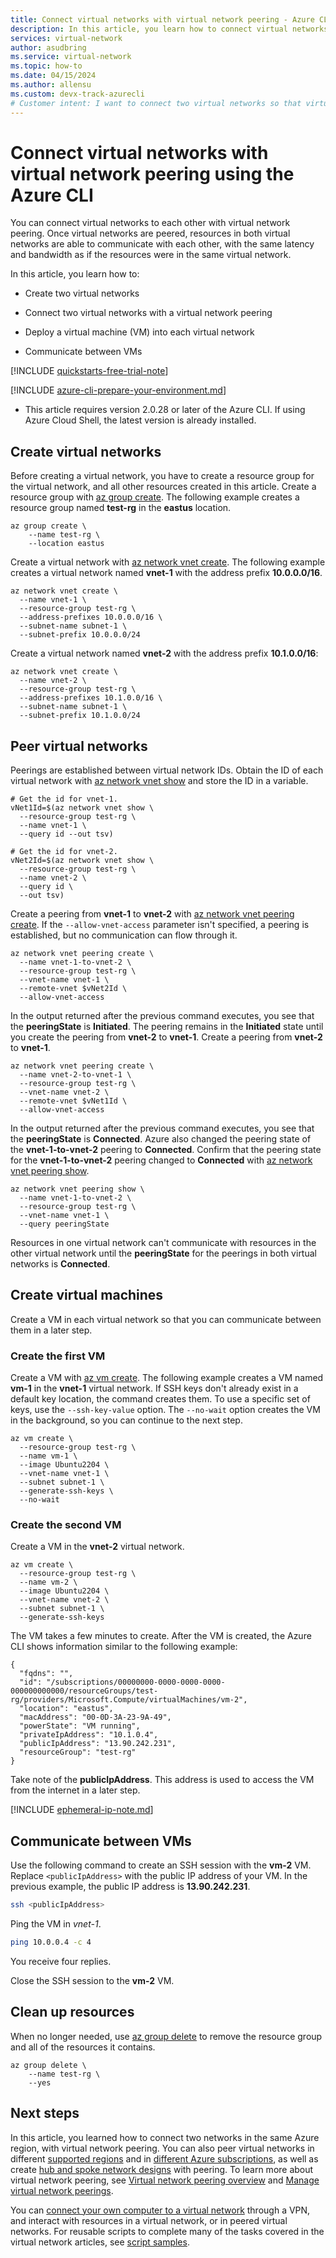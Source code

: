 ```yaml
---
title: Connect virtual networks with virtual network peering - Azure CLI
description: In this article, you learn how to connect virtual networks with virtual network peering, using the Azure CLI.
services: virtual-network
author: asudbring
ms.service: virtual-network
ms.topic: how-to
ms.date: 04/15/2024
ms.author: allensu
ms.custom: devx-track-azurecli
# Customer intent: I want to connect two virtual networks so that virtual machines in one virtual network can communicate with virtual machines in the other virtual network.
---
```


# Connect virtual networks with virtual network peering using the Azure CLI

You can connect virtual networks to each other with virtual network peering. Once virtual networks are peered, resources in both virtual networks are able to communicate with each other, with the same latency and bandwidth as if the resources were in the same virtual network. 

In this article, you learn how to:

* Create two virtual networks

* Connect two virtual networks with a virtual network peering

* Deploy a virtual machine (VM) into each virtual network

* Communicate between VMs

[!INCLUDE [quickstarts-free-trial-note](../../includes/quickstarts-free-trial-note.md)]

[!INCLUDE [azure-cli-prepare-your-environment.md](~/reusable-content/azure-cli/azure-cli-prepare-your-environment.md)]

- This article requires version 2.0.28 or later of the Azure CLI. If using Azure Cloud Shell, the latest version is already installed.

## Create virtual networks

Before creating a virtual network, you have to create a resource group for the virtual network, and all other resources created in this article. Create a resource group with [az group create](/cli/azure/group). The following example creates a resource group named **test-rg** in the **eastus** location.

```azurecli-interactive 
az group create \
    --name test-rg \
    --location eastus
```

Create a virtual network with [az network vnet create](/cli/azure/network/vnet#az-network-vnet-create). The following example creates a virtual network named **vnet-1** with the address prefix **10.0.0.0/16**.

```azurecli-interactive 
az network vnet create \
  --name vnet-1 \
  --resource-group test-rg \
  --address-prefixes 10.0.0.0/16 \
  --subnet-name subnet-1 \
  --subnet-prefix 10.0.0.0/24
```

Create a virtual network named **vnet-2** with the address prefix **10.1.0.0/16**:

```azurecli-interactive 
az network vnet create \
  --name vnet-2 \
  --resource-group test-rg \
  --address-prefixes 10.1.0.0/16 \
  --subnet-name subnet-1 \
  --subnet-prefix 10.1.0.0/24
```

## Peer virtual networks

Peerings are established between virtual network IDs. Obtain the ID of each virtual network with [az network vnet show](/cli/azure/network/vnet#az-network-vnet-show) and store the ID in a variable.

```azurecli-interactive
# Get the id for vnet-1.
vNet1Id=$(az network vnet show \
  --resource-group test-rg \
  --name vnet-1 \
  --query id --out tsv)

# Get the id for vnet-2.
vNet2Id=$(az network vnet show \
  --resource-group test-rg \
  --name vnet-2 \
  --query id \
  --out tsv)
```

Create a peering from **vnet-1** to **vnet-2** with [az network vnet peering create](/cli/azure/network/vnet/peering#az-network-vnet-peering-create). If the `--allow-vnet-access` parameter isn't specified, a peering is established, but no communication can flow through it.

```azurecli-interactive
az network vnet peering create \
  --name vnet-1-to-vnet-2 \
  --resource-group test-rg \
  --vnet-name vnet-1 \
  --remote-vnet $vNet2Id \
  --allow-vnet-access
```

In the output returned after the previous command executes, you see that the **peeringState** is **Initiated**. The peering remains in the **Initiated** state until you create the peering from **vnet-2** to **vnet-1**. Create a peering from **vnet-2** to **vnet-1**. 

```azurecli-interactive
az network vnet peering create \
  --name vnet-2-to-vnet-1 \
  --resource-group test-rg \
  --vnet-name vnet-2 \
  --remote-vnet $vNet1Id \
  --allow-vnet-access
```

In the output returned after the previous command executes, you see that the **peeringState** is **Connected**. Azure also changed the peering state of the **vnet-1-to-vnet-2** peering to **Connected**. Confirm that the peering state for the **vnet-1-to-vnet-2** peering changed to **Connected** with [az network vnet peering show](/cli/azure/network/vnet/peering#az-network-vnet-show).

```azurecli-interactive
az network vnet peering show \
  --name vnet-1-to-vnet-2 \
  --resource-group test-rg \
  --vnet-name vnet-1 \
  --query peeringState
```

Resources in one virtual network can't communicate with resources in the other virtual network until the **peeringState** for the peerings in both virtual networks is **Connected**. 

## Create virtual machines

Create a VM in each virtual network so that you can communicate between them in a later step.

### Create the first VM

Create a VM with [az vm create](/cli/azure/vm#az-vm-create). The following example creates a VM named **vm-1** in the **vnet-1** virtual network. If SSH keys don't already exist in a default key location, the command creates them. To use a specific set of keys, use the `--ssh-key-value` option. The `--no-wait` option creates the VM in the background, so you can continue to the next step.

```azurecli-interactive
az vm create \
  --resource-group test-rg \
  --name vm-1 \
  --image Ubuntu2204 \
  --vnet-name vnet-1 \
  --subnet subnet-1 \
  --generate-ssh-keys \
  --no-wait
```

### Create the second VM

Create a VM in the **vnet-2** virtual network.

```azurecli-interactive
az vm create \
  --resource-group test-rg \
  --name vm-2 \
  --image Ubuntu2204 \
  --vnet-name vnet-2 \
  --subnet subnet-1 \
  --generate-ssh-keys
```

The VM takes a few minutes to create. After the VM is created, the Azure CLI shows information similar to the following example: 

```output
{
  "fqdns": "",
  "id": "/subscriptions/00000000-0000-0000-0000-000000000000/resourceGroups/test-rg/providers/Microsoft.Compute/virtualMachines/vm-2",
  "location": "eastus",
  "macAddress": "00-0D-3A-23-9A-49",
  "powerState": "VM running",
  "privateIpAddress": "10.1.0.4",
  "publicIpAddress": "13.90.242.231",
  "resourceGroup": "test-rg"
}
```

Take note of the **publicIpAddress**. This address is used to access the VM from the internet in a later step.

[!INCLUDE [ephemeral-ip-note.md](../../includes/ephemeral-ip-note.md)]

## Communicate between VMs

Use the following command to create an SSH session with the **vm-2** VM. Replace `<publicIpAddress>` with the public IP address of your VM. In the previous example, the public IP address is **13.90.242.231**.

```bash
ssh <publicIpAddress>
```

Ping the VM in *vnet-1*.

```bash
ping 10.0.0.4 -c 4
```

You receive four replies. 

Close the SSH session to the **vm-2** VM. 

## Clean up resources

When no longer needed, use [az group delete](/cli/azure/group#az-group-delete) to remove the resource group and all of the resources it contains.

```azurecli-interactive
az group delete \
    --name test-rg \
    --yes
```

## Next steps

In this article, you learned how to connect two networks in the same Azure region, with virtual network peering. You can also peer virtual networks in different [supported regions](virtual-network-manage-peering.md#cross-region) and in [different Azure subscriptions](create-peering-different-subscriptions.md), as well as create [hub and spoke network designs](/azure/architecture/reference-architectures/hybrid-networking/hub-spoke#virtual-network-peering) with peering. To learn more about virtual network peering, see [Virtual network peering overview](virtual-network-peering-overview.md) and [Manage virtual network peerings](virtual-network-manage-peering.md).

You can [connect your own computer to a virtual network](../vpn-gateway/vpn-gateway-howto-point-to-site-resource-manager-portal.md?toc=%2fazure%2fvirtual-network%2ftoc.json) through a VPN, and interact with resources in a virtual network, or in peered virtual networks. For reusable scripts to complete many of the tasks covered in the virtual network articles, see [script samples](cli-samples.md).
